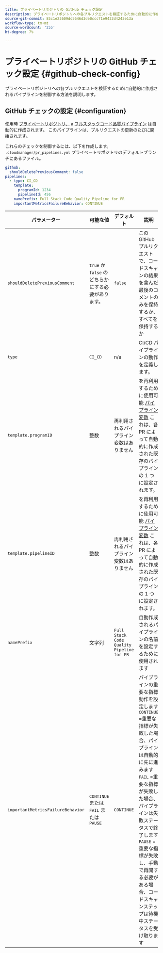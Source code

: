 ```yaml
---
title: プライベートリポジトリの GitHub チェック設定
description: プライベートリポジトリへの各プルリクエストを検証するために自動的に作成されるパイプラインを制御する方法を説明します。
source-git-commit: 85c1e22609dc5646d3de0ccc71e9423d4243e13a
workflow-type: tm+mt
source-wordcount: '255'
ht-degree: 7%

---
```



# プライベートリポジトリの GitHub チェック設定 {#github-check-config}

プライベートリポジトリへの各プルリクエストを検証するために自動的に作成されるパイプラインを制御する方法を説明します。

## GitHub チェックの設定 {#configuration}

使用時 [プライベートリポジトリ、](private-repositories.md#using) a [フルスタックコード品質パイプライン](/help/overview/ci-cd-pipelines.md) は自動的に作成されます。 このパイプラインは、プルリクエストの更新のたびに開始されます。

これらのチェックを制御するには、以下を作成します。 `.cloudmanager/pr_pipelines.yml` プライベートリポジトリのデフォルトブランチにあるファイル。

```yaml
github:
  shouldDeletePreviousComment: false
pipelines:
  - type: CI_CD
    template:
      programId: 1234
      pipelineId: 456
    namePrefix: Full Stack Code Quality Pipeline for PR 
    importantMetricsFailureBehavior: CONTINUE
```

| パラメーター | 可能な値 | デフォルト | 説明 |
|---|---|---|---|
| `shouldDeletePreviousComment` | `true` か `false` のどちらかにする必要があります。 | `false` | この GitHub プルリクエストで、コードスキャンの結果を含んだ最後のコメントのみを保持するか、すべてを保持するか |
| `type` | `CI_CD` | n/a | CI/CD パイプラインの動作を定義します。 |
| `template.programID` | 整数 | 再利用されるパイプライン変数はありません | を再利用するために使用可能 [パイプライン変数](/help/getting-started/build-environment.md#pipeline-variables) これは、各 PR によって自動的に作成された既存のパイプラインの 1 つに設定されます。 |
| `template.pipelineID` | 整数 | 再利用されるパイプライン変数はありません | を再利用するために使用可能 [パイプライン変数](/help/getting-started/build-environment.md#pipeline-variables) これは、各 PR によって自動的に作成された既存のパイプラインの 1 つに設定されます。 |
| `namePrefix` | 文字列 | `Full Stack Code Quality Pipeline for PR` | 自動作成されるパイプラインの名前を設定するために使用されます |
| `importantMetricsFailureBehavior` | `CONTINUE` または `FAIL` または `PAUSE` | `CONTINUE` | パイプラインの重要な指標動作を設定します<br>`CONTINUE` =重要な指標が失敗した場合、パイプラインは自動的に先に進みます<br>`FAIL` =重要な指標が失敗した場合、パイプラインは失敗ステータスで終了します<br>`PAUSE` =重要な指標が失敗し、手動で再開する必要がある場合、コードスキャンステップは待機中ステータスを受け取ります |
